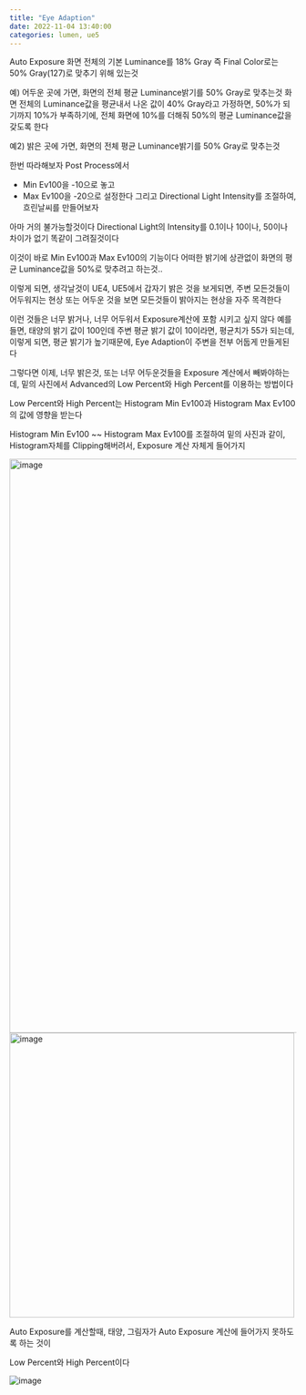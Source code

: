 ```yaml
---
title: "Eye Adaption"
date: 2022-11-04 13:40:00
categories: lumen, ue5
---
```


Auto Exposure
화면 전체의 기본 Luminance를 18% Gray 즉 Final Color로는 50% Gray(127)로 맞추기 위해 있는것

예) 어두운 곳에 가면, 화면의 전체 평균 Luminance밝기를 50% Gray로 맞추는것
화면 전체의 Luminance값을 평균내서 나온 값이 40% Gray라고 가정하면, 50%가 되기까지 10%가 부족하기에, 전체 화면에 10%를 더해줘 50%의 평균 Luminance값을 갖도록 한다

예2) 밝은 곳에 가면, 화면의 전체 평균 Luminance밝기를 50% Gray로 맞추는것
 

한번 따라해보자
Post Process에서
- Min Ev100을 -10으로 놓고
- Max Ev100을 -20으로 설정한다
그리고 Directional Light Intensity를 조절하여, 흐린날씨를 만들어보자

아마 거의 불가능할것이다
Directional Light의 Intensity를 0.1이나 10이나, 50이나 차이가 없기 똑같이 그려질것이다

이것이 바로 Min Ev100과 Max Ev100의 기능이다
어떠한 밝기에 상관없이 화면의 평균 Luminance값을 50%로 맞추려고 하는것..
 
이렇게 되면, 생각날것이
UE4, UE5에서 갑자기 밝은 것을 보게되면, 주변 모든것들이 어두워지는 현상
또는 어두운 것을 보면 모든것들이 밝아지는 현상을 자주 목격한다

이런 것들은 너무 밝거나, 너무 어두워서 Exposure계산에 포함 시키고 싶지 않다
예를 들면, 태양의 밝기 값이 100인데 주변 평균 밝기 값이 10이라면, 평균치가 55가 되는데,
이렇게 되면, 평균 밝기가 높기때문에, Eye Adaption이 주변을 전부 어둡게 만들게된다

그렇다면 이제, 너무 밝은것, 또는 너무 어두운것들을 Exposure 계산에서 빼봐야하는데,
밑의 사진에서 Advanced의 Low Percent와 High Percent를 이용하는 방법이다

Low Percent와 High Percent는 Histogram Min Ev100과 Histogram Max Ev100의 값에 영향을 받는다

Histogram Min Ev100 ~~ Histogram Max Ev100를 조절하여 밑의 사진과 같이, Histogram자체를 Clipping해버려서, Exposure 계산 자체게 들어가지 

<img width="1008" alt="image" src="https://user-images.githubusercontent.com/45751396/200778406-6ef8132e-45aa-449e-8220-e6b69e1f509e.png">

<img width="500" alt="image" src="https://user-images.githubusercontent.com/45751396/200777860-07cda334-8d60-471c-ad10-a5347927ca0b.png">







Auto Exposure를 계산할때, 태양, 그림자가 Auto Exposure 계산에 들어가지 못하도록 하는 것이

Low Percent와 High Percent이다


![image](https://user-images.githubusercontent.com/45751396/200765729-abae3aea-f88a-46f5-91d3-c753e7e47016.png)
